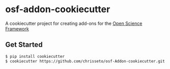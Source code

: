 osf-addon-cookiecutter
======================

A cookiecutter project for creating add-ons for the [Open Science Framework](http://osf.io)


Get Started
-----------

```bash
$ pip install cookiecutter
$ cookiecutter https://github.com/chrisseto/osf-Addon-cookiecutter.git
```
